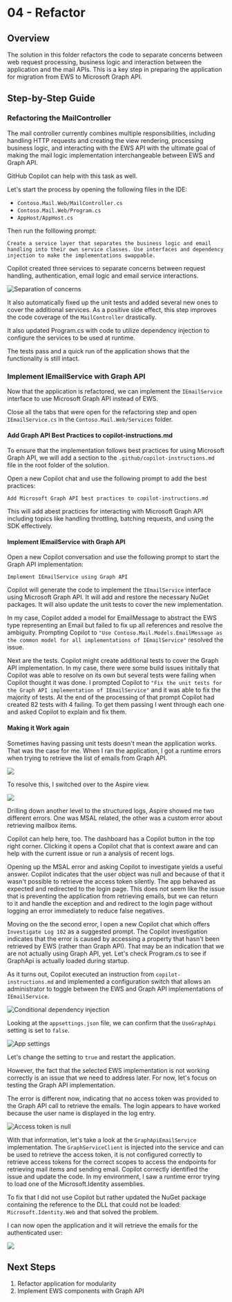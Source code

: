 # 04 - Refactor

## Overview

The solution in this folder refactors the code to separate concerns between web request processing, business logic and interaction between the application and the mail APIs. This is a key step in preparing the application for migration from EWS to Microsoft Graph API.

## Step-by-Step Guide

### Refactoring the MailController

The mail controller currently combines multiple responsibilities, including handling HTTP requests and creating the view rendering, processing business logic, and interacting with the EWS API with the ultimate goal of making the mail logic implementation interchangeable between EWS and Graph API.

GitHub Copilot can help with this task as well.

Let's start the process by opening the following files in the IDE:

- `Contoso.Mail.Web/MailController.cs`
- `Contoso.Mail.Web/Program.cs`
- `AppHost/AppHost.cs`

Then run the folllowing prompt:

```prompt
Create a service layer that separates the business logic and email handling into their own service classes. Use interfaces and dependency injection to make the implementations swappable.
```

Copilot created three services to separate concerns between request handling, authentication, email logic and email service interactions.

![Separation of concerns](../../../docs/images/Migration-Refactoring-Services.png)

It also automatically fixed up the unit tests and added several new ones to cover the additional services. As a positive side effect, this step improves the code coverage of the `MailController` drastically.

It also updated Program.cs with code to utilize dependency injection to configure the services to be used at runtime.

The tests pass and a quick run of the application shows that the functionality is still intact.

### Implement IEmailService with Graph API

Now that the application is refactored, we can implement the `IEmailService` interface to use Microsoft Graph API instead of EWS.

Close all the tabs that were open for the refactoring step and open `IEmailService.cs` in the `Contoso.Mail.Web/Services` folder.

#### Add Graph API Best Practices to copilot-instructions.md

To ensure that the implementation follows best practices for using Microsoft Graph API, we will add a section to the `.github/copilot-instructions.md` file in the root folder of the solution.

Open a new Copilot chat and use the following prompt to add the best practices:

```prompt
Add Microsoft Graph API best practices to copilot-instructions.md
```

This will add abest practices for interacting with Microsoft Graph API including topics like handling throttling, batching requests, and using the SDK effectively.

#### Implement IEmailService with Graph API

Open a new Copilot conversation and use the following prompt to start the Graph API implementation:

```prompt
Implement IEmailService using Graph API
```

Copilot will generate the code to implement the `IEmailService` interface using Microsoft Graph API. It will add and restore the necessary NuGet packages. It will also update the unit tests to cover the new implementation.

In my case, Copilot added a model for EmailMessage to abstract the EWS type representing an Email but failed to fix up all references and resolve the ambiguity. Prompting Copilot to `"Use Contoso.Mail.Models.EmailMessage as the common model for all implementations of IEmailService"` resolved the issue.

Next are the tests. Copilot might create additional tests to cover the Graph API implementation. In my case, there were some build issues inititally that Copilot was able to resolve on its own but several tests were failing when Copilot thought it was done. I prompted Copilot to `"Fix the unit tests for the Graph API implementation of IEmailService"` and it was able to fix the majority of tests. At the end of the processing of that prompt Copilot had created 82 tests with 4 failing. To get them passing I went through each one and asked Copilot to explain and fix them.

#### Making it Work again

Sometimes having passing unit tests doesn't mean the application works. That was the case for me. When I ran the application, I got a runtime errors when trying to retrieve the list of emails from Graph API.

![](../../../docs/images/Migration-GraphApi-RuntimeError.png)

To resolve this, I switched over to the Aspire view.

![](../../../docs/images/Migration-GraphApi-Aspire-Error.png)

Drilling down another level to the structured logs, Aspire showed me two different errors. One was MSAL related, the other was a custom error about retrieving mailbox items.

Copilot can help here, too. The dashboard has a Copilot button in the top right corner. Clicking it opens a Copilot chat that is context aware and can help with the current issue or run a analysis of recent logs.

Opening up the MSAL error and asking Copilot to investigate yields a useful answer. Copilot indicates that the user object was null and because of that it wasn't possible to retrieve the access token silently. The app behaved as expected and redirected to the login page. This does not seem like the issue that is preventing the application from retrieving emails, but we can return to it and handle the exception and and redirect to the login page without logging an error immediately to reduce false negatives.

Moving on the the second error, I open a new Copilot chat which offers `Investigate Log 102` as a suggested prompt. The Copilot investigation indicates that the error is caused by accessing a property that hasn't been retrieved by EWS (rather than Graph API). That may be an indication that we are not actually using Graph API, yet. Let's check Program.cs to see if GraphApi is actually loaded during startup.

As it turns out, Copilot executed an instruction from `copilot-instructions.md` and implemented a configuration switch that allows an administrator to toggle between the EWS and Graph API implementations of `IEmailService`. 

![Conditional dependency injection](../../../docs/images/Migration-GraphApi-DependencyInjection.png)

Looking at the `appsettings.json` file, we can confirm that the `UseGraphApi` setting is set to `false`.

![App settings](../../../docs/images/Migration-GraphApi-AppSettings.png)

Let's change the setting to `true` and restart the application.

However, the fact that the selected EWS implementation is not working correctly is an issue that we need to address later. For now, let's focus on testing the Graph API implementation.

The error is different now, indicating that no access token was provided to the Graph API call to retrieve the emails. The login appears to have worked because the user name is displayed in the log entry.

![Access token is null](../../../docs/images/Migration-GraphAPI-AccessTokenError.png)

With that information, let's take a look at the `GraphApiEmailService` implementation. The `GraphServiceClient` is injected into the service and can be used to retrieve the access token, it is not configured correctly to retrieve access tokens for the correct scopes to access the endpoints for retrieving mail items and sending email. Copilot correctly identified the issue and update the code. In my environment, I saw a runtime error trying to load one of the Microsoft.Identity assemblies.

To fix that I did not use Copilot but rather updated the NuGet package containing the reference to the DLL that could not be loaded: `Microsoft.Identity.Web` and that solved the problem.

I can now open the application and it will retrieve the emails for the authenticated user:

![](../../../docs/images/)








## Next Steps

1. Refactor application for modularity
1. Implement EWS components with Graph API

